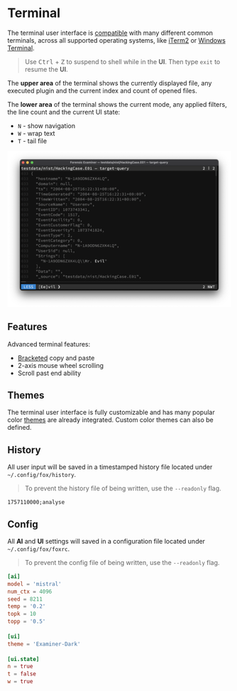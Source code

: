 # Terminal
The terminal user interface is [compatible](https://github.com/gdamore/tcell) with many different common terminals, across all supported operating systems, like [iTerm2](https://iterm2.com/) or [Windows Terminal](https://github.com/microsoft/terminal).

> Use <kbd>Ctrl</kbd> + <kbd>Z</kbd> to suspend to shell while in the **UI**. Then type `exit` to resume the **UI**.

The **upper area** of the terminal shows the currently displayed file, any executed plugin and the current index and count of opened files.

The **lower area** of the terminal shows the current mode, any applied filters, the line count and the current UI state:

- `N` - show navigation
- `W` - wrap text
- `T` - tail file

![](../../../img/ui.png)

## Features
Advanced terminal features:

- [Bracketed](https://en.wikipedia.org/wiki/Bracketed-paste) copy and paste
- 2-axis mouse wheel scrolling
- Scroll past end ability

## Themes
The terminal user interface is fully customizable and has many popular color [themes](../../themes.md) are already integrated. Custom color themes can also be defined.

## History
All user input will be saved in a timestamped history file located under `~/.config/fox/history`.

> To prevent the history file of being written, use the `--readonly` flag.

```
1757110000;analyse
```

## Config
All **AI** and **UI** settings will saved in a configuration file located under `~/.config/fox/foxrc`.

> To prevent the config file of being written, use the `--readonly` flag.

```toml
[ai]
model = 'mistral'
num_ctx = 4096
seed = 8211
temp = '0.2'
topk = 10
topp = '0.5'

[ui]
theme = 'Examiner-Dark'

[ui.state]
n = true
t = false
w = true
```

